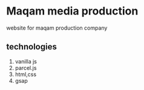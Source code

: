 # Maqam media production
website for maqam production company
## technologies 
1. vanilla js
2. parcel.js
3. html,css
4. gsap


